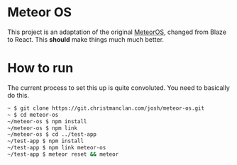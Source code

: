 Meteor OS
=========

This project is an adaptation of the original [MeteorOS](https://github.com/jchristman/meteor-os), changed from Blaze to React. This **should** make things much much better.

How to run
============

The current process to set this up is quite convoluted. You need to basically do this.

```bash
~ $ git clone https://git.christmanclan.com/josh/meteor-os.git
~ $ cd meteor-os
~/meteor-os $ npm install
~/meteor-os $ npm link
~/meteor-os $ cd ../test-app
~/test-app $ npm install
~/test-app $ npm link meteor-os
~/test-app $ meteor reset && meteor
```
